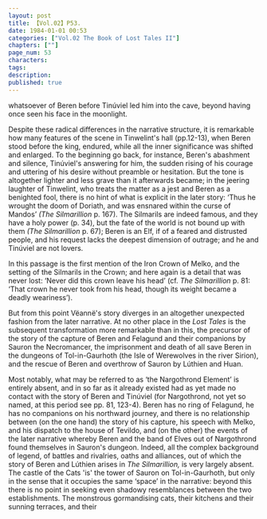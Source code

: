 ```yaml
---
layout: post
title: 【Vol.02】P53.
date: 1984-01-01 00:53
categories: ["Vol.02 The Book of Lost Tales II"]
chapters: [""]
page_num: 53
characters: 
tags: 
description: 
published: true
---
```


<p style="text-indent: 0;">
whatsoever of Beren before Tinúviel led him into the cave, beyond having once seen his face in the moonlight.
</p>

Despite these radical differences in the narrative structure, it is remarkable how many features of the scene in Tinwelint's hall (pp.12-13), when Beren stood before the king, endured, while all the inner significance was shifted and enlarged. To the beginning go back, for instance, Beren's abashment and silence, Tinúviel's answering for him, the sudden rising of his courage and uttering of his desire without preamble or hesitation. But the tone is altogether lighter and less grave than it afterwards became; in the jeering laughter of Tinwelint, who treats the matter as a jest and Beren as a benighted fool, there is no hint of what is explicit in the later story: ‘Thus he wrought the doom of Doriath, and was ensnared within the curse of Mandos’ <I>(The Silmarillion </I>p. 167). The Silmarils are indeed famous, and they have a holy power (p. 34), but the fate of the world is not bound up with them <I>(The Silmarillion </I>p. 67); Beren is an Elf, if of a feared and distrusted people, and his request lacks the deepest dimension of outrage; and he and Tinúviel are not lovers.

In this passage is the first mention of the Iron Crown of Melko, and the setting of the Silmarils in the Crown; and here again is a detail that was never lost: ‘Never did this crown leave his head’ (cf. <I>The Silmarillion </I>p. 81: ‘That crown he never took from his head, though its weight became a deadly weariness’).

But from this point Vëannë's story diverges in an altogether unexpected fashion from the later narrative. At no other place in the <I>Lost Tales </I>is the subsequent transformation more remarkable than in this, the precursor of the story of the capture of Beren and Felagund and their companions by Sauron the Necromancer, the imprisonment and death of all save Beren in the dungeons of Tol-in-Gaurhoth (the Isle of Werewolves in the river Sirion), and the rescue of Beren and overthrow of Sauron by Lúthien and Huan.

Most notably, what may be referred to as ‘the Nargothrond Element’ is entirely absent, and in so far as it already existed had as yet made no contact with the story of Beren and Tinúviel (for Nargothrond, not yet so named, at this period see pp. 81, 123-4). Beren has no ring of Felagund, he has no companions on his northward journey, and there is no relationship between (on the one hand) the story of his capture, his speech with Melko, and his dispatch to the house of Tevildo, and (on the other) the events of the later narrative whereby Beren and the band of Elves out of Nargothrond found themselves in Sauron's dungeon. Indeed, all the complex background of legend, of battles and rivalries, oaths and alliances, out of which the story of Beren and Lúthien arises in <I>The Silmarillion, </I>is very largely absent. The castle of the Cats 'is' the tower of Sauron on Tol-in-Gaurhoth, but only in the sense that it occupies the same ‘space’ in the narrative: beyond this there is no point in seeking even shadowy resemblances between the two establishments. The monstrous gormandising cats, their kitchens and their sunning terraces, and their

